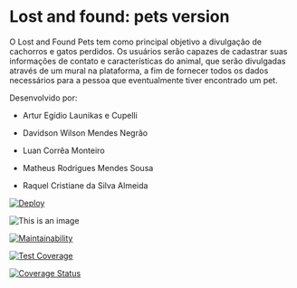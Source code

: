 # Lost and found: pets version

O Lost and Found Pets tem como principal objetivo a divulgação de cachorros e gatos perdidos. Os usuários serão capazes de cadastrar suas informações de contato e características do animal, que serão divulgadas através de um mural na plataforma, a fim de fornecer todos os dados necessários para a pessoa que eventualmente tiver encontrado um pet.

Desenvolvido por:

- Artur Egídio Launikas e Cupelli

- Davidson Wilson Mendes Negrão

- Luan Corrêa Monteiro

- Matheus Rodrigues Mendes Sousa

- Raquel Cristiane da Silva Almeida

[![Deploy](https://www.herokucdn.com/deploy/button.png)](https://dashboard.heroku.com/apps/esi-lost-and-found-pets)

![This is an image](https://github.com/math-sousa/Lost-and-found-pets/actions/workflows/basic-workflow.yml/badge.svg)

[![Maintainability](https://api.codeclimate.com/v1/badges/4ac318695d8a3dbca0c1/maintainability)](https://codeclimate.com/github/math-sousa/Lost-and-found-pets/maintainability)

[![Test Coverage](https://api.codeclimate.com/v1/badges/4ac318695d8a3dbca0c1/test_coverage)](https://codeclimate.com/github/math-sousa/Lost-and-found-pets/test_coverage)

[![Coverage Status](https://coveralls.io/repos/github/math-sousa/Lost-and-found-pets/badge.svg?branch=main)](https://coveralls.io/github/math-sousa/Lost-and-found-pets?branch=main)
